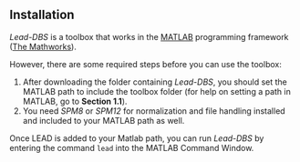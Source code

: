 ## Installation

_Lead-DBS_ is a toolbox that works in the [MATLAB](http://www.mathworks.de/products/matlab/) programming framework ([The Mathworks](http://www.mathworks.com/)).

However, there are some required steps before you can use the toolbox:

1. After downloading the folder containing _Lead-DBS_, you should set the MATLAB path to include the toolbox folder (for help on setting a path in MATLAB, go to **Section 1.1**).
2. You need _SPM8_ or _SPM12_ for normalization and file handling installed and included to your MATLAB path as well.

Once LEAD is added to your Matlab path, you can run _Lead-DBS_ by entering the command `lead` into the MATLAB Command Window.

